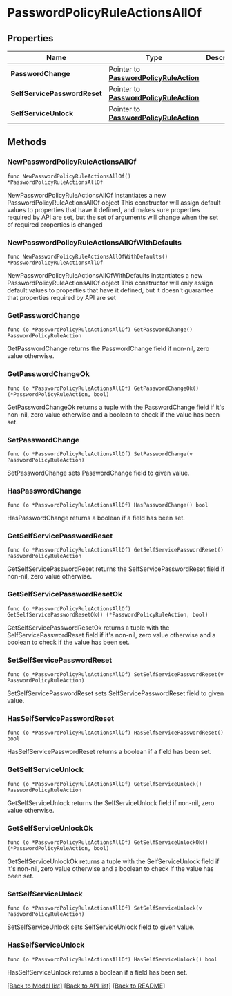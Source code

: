# PasswordPolicyRuleActionsAllOf

## Properties

Name | Type | Description | Notes
------------ | ------------- | ------------- | -------------
**PasswordChange** | Pointer to [**PasswordPolicyRuleAction**](PasswordPolicyRuleAction.md) |  | [optional] 
**SelfServicePasswordReset** | Pointer to [**PasswordPolicyRuleAction**](PasswordPolicyRuleAction.md) |  | [optional] 
**SelfServiceUnlock** | Pointer to [**PasswordPolicyRuleAction**](PasswordPolicyRuleAction.md) |  | [optional] 

## Methods

### NewPasswordPolicyRuleActionsAllOf

`func NewPasswordPolicyRuleActionsAllOf() *PasswordPolicyRuleActionsAllOf`

NewPasswordPolicyRuleActionsAllOf instantiates a new PasswordPolicyRuleActionsAllOf object
This constructor will assign default values to properties that have it defined,
and makes sure properties required by API are set, but the set of arguments
will change when the set of required properties is changed

### NewPasswordPolicyRuleActionsAllOfWithDefaults

`func NewPasswordPolicyRuleActionsAllOfWithDefaults() *PasswordPolicyRuleActionsAllOf`

NewPasswordPolicyRuleActionsAllOfWithDefaults instantiates a new PasswordPolicyRuleActionsAllOf object
This constructor will only assign default values to properties that have it defined,
but it doesn't guarantee that properties required by API are set

### GetPasswordChange

`func (o *PasswordPolicyRuleActionsAllOf) GetPasswordChange() PasswordPolicyRuleAction`

GetPasswordChange returns the PasswordChange field if non-nil, zero value otherwise.

### GetPasswordChangeOk

`func (o *PasswordPolicyRuleActionsAllOf) GetPasswordChangeOk() (*PasswordPolicyRuleAction, bool)`

GetPasswordChangeOk returns a tuple with the PasswordChange field if it's non-nil, zero value otherwise
and a boolean to check if the value has been set.

### SetPasswordChange

`func (o *PasswordPolicyRuleActionsAllOf) SetPasswordChange(v PasswordPolicyRuleAction)`

SetPasswordChange sets PasswordChange field to given value.

### HasPasswordChange

`func (o *PasswordPolicyRuleActionsAllOf) HasPasswordChange() bool`

HasPasswordChange returns a boolean if a field has been set.

### GetSelfServicePasswordReset

`func (o *PasswordPolicyRuleActionsAllOf) GetSelfServicePasswordReset() PasswordPolicyRuleAction`

GetSelfServicePasswordReset returns the SelfServicePasswordReset field if non-nil, zero value otherwise.

### GetSelfServicePasswordResetOk

`func (o *PasswordPolicyRuleActionsAllOf) GetSelfServicePasswordResetOk() (*PasswordPolicyRuleAction, bool)`

GetSelfServicePasswordResetOk returns a tuple with the SelfServicePasswordReset field if it's non-nil, zero value otherwise
and a boolean to check if the value has been set.

### SetSelfServicePasswordReset

`func (o *PasswordPolicyRuleActionsAllOf) SetSelfServicePasswordReset(v PasswordPolicyRuleAction)`

SetSelfServicePasswordReset sets SelfServicePasswordReset field to given value.

### HasSelfServicePasswordReset

`func (o *PasswordPolicyRuleActionsAllOf) HasSelfServicePasswordReset() bool`

HasSelfServicePasswordReset returns a boolean if a field has been set.

### GetSelfServiceUnlock

`func (o *PasswordPolicyRuleActionsAllOf) GetSelfServiceUnlock() PasswordPolicyRuleAction`

GetSelfServiceUnlock returns the SelfServiceUnlock field if non-nil, zero value otherwise.

### GetSelfServiceUnlockOk

`func (o *PasswordPolicyRuleActionsAllOf) GetSelfServiceUnlockOk() (*PasswordPolicyRuleAction, bool)`

GetSelfServiceUnlockOk returns a tuple with the SelfServiceUnlock field if it's non-nil, zero value otherwise
and a boolean to check if the value has been set.

### SetSelfServiceUnlock

`func (o *PasswordPolicyRuleActionsAllOf) SetSelfServiceUnlock(v PasswordPolicyRuleAction)`

SetSelfServiceUnlock sets SelfServiceUnlock field to given value.

### HasSelfServiceUnlock

`func (o *PasswordPolicyRuleActionsAllOf) HasSelfServiceUnlock() bool`

HasSelfServiceUnlock returns a boolean if a field has been set.


[[Back to Model list]](../README.md#documentation-for-models) [[Back to API list]](../README.md#documentation-for-api-endpoints) [[Back to README]](../README.md)


